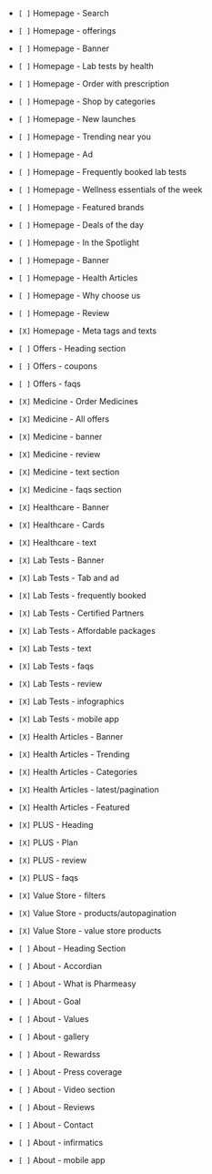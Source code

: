 - `[ ]` Homepage - Search
- `[ ]` Homepage - offerings
- `[ ]` Homepage - Banner
- `[ ]` Homepage - Lab tests by health
- `[ ]` Homepage - Order with prescription
- `[ ]` Homepage - Shop by categories
- `[ ]` Homepage - New launches
- `[ ]` Homepage - Trending near you
- `[ ]` Homepage - Ad
- `[ ]` Homepage - Frequently booked lab tests
- `[ ]` Homepage - Wellness essentials of the week
- `[ ]` Homepage - Featured brands
- `[ ]` Homepage - Deals of the day
- `[ ]` Homepage - In the Spotlight
- `[ ]` Homepage - Banner
- `[ ]` Homepage - Health Articles
- `[ ]` Homepage - Why choose us
- `[ ]` Homepage - Review
- `[X]` Homepage - Meta tags and texts

- `[ ]` Offers - Heading section
- `[ ]` Offers - coupons
- `[ ]` Offers - faqs

- `[X]` Medicine - Order Medicines
- `[X]` Medicine - All offers
- `[X]` Medicine - banner
- `[X]` Medicine - review
- `[X]` Medicine - text section
- `[X]` Medicine - faqs section

- `[X]` Healthcare - Banner
- `[X]` Healthcare - Cards
- `[X]` Healthcare - text

- `[X]` Lab Tests - Banner
- `[X]` Lab Tests - Tab and ad
- `[X]` Lab Tests - frequently booked
- `[X]` Lab Tests - Certified Partners
- `[X]` Lab Tests - Affordable packages
- `[X]` Lab Tests - text
- `[X]` Lab Tests - faqs
- `[X]` Lab Tests - review
- `[X]` Lab Tests - infographics
- `[X]` Lab Tests - mobile app

- `[X]` Health Articles - Banner
- `[X]` Health Articles - Trending
- `[X]` Health Articles - Categories
- `[X]` Health Articles - latest/pagination
- `[X]` Health Articles - Featured

- `[X]` PLUS - Heading
- `[X]` PLUS - Plan
- `[X]` PLUS - review
- `[X]` PLUS - faqs

- `[X]` Value Store - filters
- `[X]` Value Store - products/autopagination
- `[X]` Value Store - value store products

- `[ ]` About - Heading Section
- `[ ]` About - Accordian
- `[ ]` About - What is Pharmeasy
- `[ ]` About - Goal
- `[ ]` About - Values
- `[ ]` About - gallery
- `[ ]` About - Rewardss
- `[ ]` About - Press coverage
- `[ ]` About - Video section
- `[ ]` About - Reviews
- `[ ]` About - Contact
- `[ ]` About - infirmatics
- `[ ]` About - mobile app
